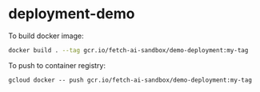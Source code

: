 # deployment-demo

To build docker image:
```bash
docker build . --tag gcr.io/fetch-ai-sandbox/demo-deployment:my-tag
```

To push to container registry:
```
gcloud docker -- push gcr.io/fetch-ai-sandbox/demo-deployment:my-tag
```
